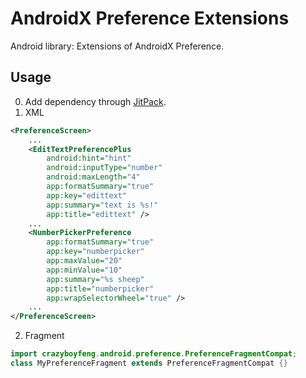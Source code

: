 # AndroidX Preference Extensions
Android library: Extensions of AndroidX Preference.

## Usage
0. Add dependency through [JitPack](https://jitpack.io/#CrazyBoyFeng/AndroidXPreferenceExtensions).
1. XML
```xml
<PreferenceScreen>
    ...
    <EditTextPreferencePlus
        android:hint="hint"
        android:inputType="number"
        android:maxLength="4"
        app:formatSummary="true"
        app:key="edittext"
        app:summary="text is %s!"
        app:title="edittext" />
    ...
    <NumberPickerPreference
        app:formatSummary="true"
        app:key="numberpicker"
        app:maxValue="20"
        app:minValue="10"
        app:summary="%s sheep"
        app:title="numberpicker"
        app:wrapSelectorWheel="true" />
    ...
</PreferenceScreen>
```
2. Fragment
```java
import crazyboyfeng.android.preference.PreferenceFragmentCompat;
class MyPreferenceFragment extends PreferenceFragmentCompat {}
```

